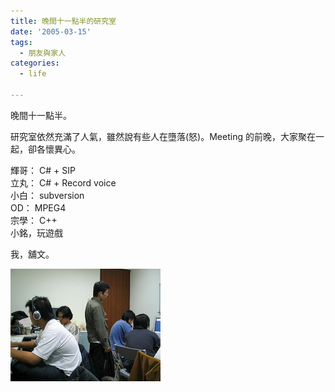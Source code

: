 ```yaml
---
title: 晚間十一點半的研究室
date: '2005-03-15'
tags:
  - 朋友與家人
categories:
  - life

---
```

晚間十一點半。  
  
研究室依然充滿了人氣，雖然說有些人在墮落(怒)。Meeting 的前晚，大家聚在一起，卻各懷異心。  
  
輝哥： C# + SIP  
立丸： C# + Record voice  
小白： subversion  
OD： MPEG4  
宗學： C++  
小銘，玩遊戲  
  
我，舖文。  
  
[![Laboratory at PM 11:30](images/0.jpg)](http://www.flickr.com/photos/46509322@N00/6596296/ "Photo Sharing")